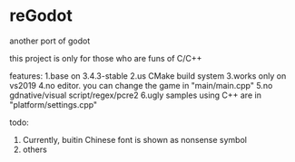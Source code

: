 # reGodot
another port of godot

this project is only for those who are funs of C/C++

features:
1.base on 3.4.3-stable
2.us CMake build system
3.works only on vs2019
4.no editor.  you can change the game in  "main/main.cpp"
5.no gdnative/visual script/regex/pcre2
6.ugly samples using C++ are in "platform/settings.cpp"

todo:
1. Currently, buitin Chinese font is shown as nonsense symbol
3. others
